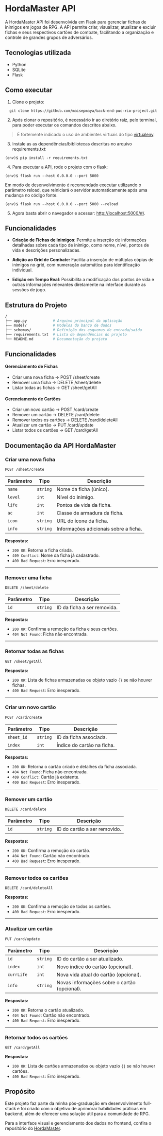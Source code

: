
# HordaMaster API

A HordaMaster API foi desenvolvida em Flask para gerenciar fichas de inimigos em jogos de RPG. A API permite criar, visualizar, atualizar e excluir fichas e seus respectivos cartões de combate, facilitando a organização e controle de grandes grupos de adversários.


## Tecnologias utilizada

- Python 
- SQLite
- Flask
## Como executar

1. Clone o projeto:
```
  git clone https://github.com/maisepmaya/back-end-puc-rio-project.git
```

2. Após clonar o repositório, é necessário ir ao diretório raiz, pelo terminal, para poder executar os comandos descritos abaixo.
> É fortemente indicado o uso de ambientes virtuais do tipo [virtualenv](https://virtualenv.pypa.io/en/latest/installation.html).


3. Instale as as dependências/bibliotecas descritas no arquivo requirements.txt:
```
(env)$ pip install -r requirements.txt
```

4. Para executar a API, rode o projeto com o flask:

```
(env)$ flask run --host 0.0.0.0 --port 5000
```

Em modo de desenvolvimento é recomendado executar utilizando o parâmetro reload, que reiniciará o servidor
automaticamente após uma mudança no código fonte. 

```
(env)$ flask run --host 0.0.0.0 --port 5000 --reload
```

5. Agora basta abrir o navegador e acessar: [http://localhost:5000/#/](http://localhost:5000/#/).
## Funcionalidades

-  **Criação de Fichas de Inimigos**: Permite a inserção de informações detalhadas sobre cada tipo de inimigo, como nome, nível, pontos de vida e descrições personalizadas.

- **Adição ao Grid de Combate:** Facilita a inserção de múltiplas cópias de inimigos no grid, com numeração automática para identificação individual.

-  **Edição em Tempo Real**: Possibilita a modificação dos pontos de vida e outras informações relevantes diretamente na interface durante as sessões de jogo.


## Estrutura do Projeto

``` bash
/
├── app.py            # Arquivo principal da aplicação
├── model/            # Modelos do banco de dados
├── schemas/          # Definição dos esquemas de entrada/saída
├── requirements.txt  # Lista de dependências do projeto
└── README.md         # Documentação do projeto
```
## Funcionalidades

#### Gerenciamento de Fichas

- Criar uma nova ficha → POST /sheet/create
- Remover uma ficha → DELETE /sheet/delete
- Listar todas as fichas → GET /sheet/getAll


#### Gerenciamento de Cartões
- Criar um novo cartão → POST /card/create
- Remover um cartão → DELETE /card/delete
- Remover todos os cartões → DELETE /card/deleteAll
- Atualizar um cartão → PUT /card/update
- Listar todos os cartões → GET /card/getAll



## Documentação da API HordaMaster

### Criar uma nova ficha

```http
POST /sheet/create
```

| Parâmetro  | Tipo     | Descrição                                         |
|------------|---------|-----------------------------------------------------|
| `name`     | `string` | Nome da ficha (único).           |
| `level`    | `int`    | Nível do inimigo.                 |
| `life`     | `int`    | Pontos de vida da ficha.         |
| `ac`       | `int`    | Classe de armadura da ficha.     |
| `icon`     | `string` | URL do ícone da ficha.                 |
| `info`     | `string` |Informações adicionais sobre a ficha. |

**Respostas:**
- `200 OK`: Retorna a ficha criada.
- `409 Conflict`: Nome da ficha já cadastrado.
- `400 Bad Request`: Erro inesperado.

---

### Remover uma ficha

```http
DELETE /sheet/delete
```

| Parâmetro | Tipo     | Descrição                                  |
|-----------|---------|--------------------------------|
| `id`     | `string` | ID da ficha a ser removida. |

**Respostas:**
- `200 OK`: Confirma a remoção da ficha e seus cartões.
- `404 Not Found`: Ficha não encontrada.

---

### Retornar todas as fichas

```http
GET /sheet/getAll
```

**Respostas:**
- `200 OK`: Lista de fichas armazenadas ou objeto vazio `{}` se não houver fichas.
- `400 Bad Request`: Erro inesperado.

---

### Criar um novo cartão

```http
POST /card/create
```

| Parâmetro  | Tipo     | Descrição                                        |
|------------|---------|--------------------------------------------------|
| `sheet_id` | `string` |ID da ficha associada.        |
| `index`    | `int`    |Índice do cartão na ficha.     |

**Respostas:**
- `200 OK`: Retorna o cartão criado e detalhes da ficha associada.
- `404 Not Found`: Ficha não encontrada.
- `409 Conflict`: Cartão já existente.
- `400 Bad Request`: Erro inesperado.

---

### Remover um cartão

```http
DELETE /card/delete
```

| Parâmetro | Tipo     | Descrição                                  |
|-----------|---------|--------------------------------|
| `id`     | `string` | ID do cartão a ser removido. |

**Respostas:**
- `200 OK`: Confirma a remoção do cartão.
- `404 Not Found`: Cartão não encontrado.
- `400 Bad Request`: Erro inesperado.

---

### Remover todos os cartões

```http
DELETE /card/deleteAll
```

**Respostas:**
- `200 OK`: Confirma a remoção de todos os cartões.
- `400 Bad Request`: Erro inesperado.

---

### Atualizar um cartão

```http
PUT /card/update
```

| Parâmetro  | Tipo     | Descrição                                       |
|------------|---------|----------------------------------------------|
| `id`      | `string` | ID do cartão a ser atualizado.  |
| `index`   | `int`    | Novo índice do cartão (opcional).              |
| `currLife`| `int`    | Nova vida atual do cartão (opcional).          |
| `info`    | `string` | Novas informações sobre o cartão (opcional). |

**Respostas:**
- `200 OK`: Retorna o cartão atualizado.
- `404 Not Found`: Cartão não encontrado.
- `400 Bad Request`: Erro inesperado.

---

### Retornar todos os cartões

```http
GET /card/getAll
```

**Respostas:**
- `200 OK`: Lista de cartões armazenados ou objeto vazio `{}` se não houver cartões.
- `400 Bad Request`: Erro inesperado.


## Propósito
Este projeto faz parte da minha pós-graduação em desenvolvimento full-stack e foi criado com o objetivo de aprimorar habilidades práticas em backend, além de oferecer uma solução útil para a comunidade de RPG.

Para a interface visual e gerenciamento dos dados no frontend, confira o repositório do [HordaMaster](https://github.com/maisepmaya/front-end-puc-rio-project.git).


